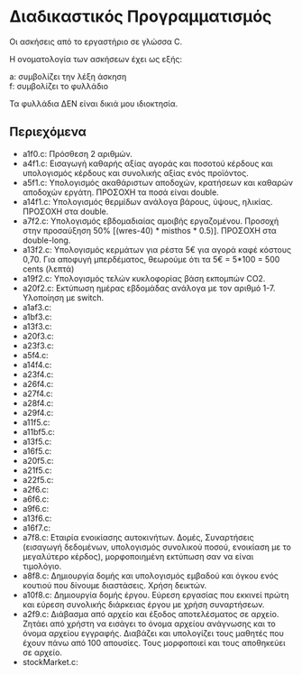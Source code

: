 # Διαδικαστικός Προγραμματισμός

Οι ασκήσεις από το εργαστήριο σε γλώσσα C.  

Η ονοματολογία των ασκήσεων έχει ως εξής:

a: συμβολίζει την λέξη άσκηση  
f: συμβολίζει το φυλλάδιο

Τα φυλλάδια ΔΕΝ είναι δικιά μου ιδιοκτησία.

## Περιεχόμενα

* a1f0.c:  Πρόσθεση 2 αριθμών.  
* a4f1.c:  Εισαγωγή καθαρής αξίας αγοράς και ποσοτού κέρδους και υπολογισμός κέρδους και συνολικής αξίας ενός προϊόντος.  
* a5f1.c:  Υπολογισμός ακαθάριστων αποδοχών, κρατήσεων και καθαρών αποδοχών εργάτη. ΠΡΟΣΟΧΗ τα ποσά είναι double.    
* a14f1.c: Υπολογισμός θερμίδων ανάλογα βάρους, ύψους, ηλικίας. ΠΡΟΣΟΧΗ στα double.  
* a7f2.c:  Υπολογισμός εβδομαδιαίας αμοιβής εργαζομένου. Προσοχή στην προσαύξηση 50% [(wres-40) * misthos * 0.5)]. ΠΡΟΣΟΧΗ στα double-long.  
* a13f2.c: Υπολογισμός κερμάτων για ρέστα 5€ για αγορά καφέ κόστους 0,70. Για αποφυγή μπερδέματος, θεωρούμε ότι τα 5€ = 5*100 = 500 cents (λεπτά)  
* a19f2.c: Υπολογισμός τελών κυκλοφορίας βάση εκπομπών CO2.  
* a20f2.c: Εκτύπωση ημέρας εβδομάδας ανάλογα με τον αριθμό 1-7. Υλοποίηση με switch.  
* a1af3.c:
* a1bf3.c:  
* a13f3.c:  
* a20f3.c:  
* a23f3.c:
* a5f4.c:  
* a14f4.c:  
* a23f4.c:  
* a26f4.c:  
* a27f4.c:  
* a28f4.c:  
* a29f4.c: 
* a11f5.c:  
* a11bf5.c:  
* a13f5.c:  
* a16f5.c:  
* a20f5.c:  
* a21f5.c:
* a22f5.c: 
* a2f6.c:  
* a6f6.c:  
* a9f6.c:  
* a13f6.c:  
* a16f7.c: 
* a7f8.c: Εταιρία ενοικίασης αυτοκινήτων. Δομές, Συναρτήσεις (εισαγωγή δεδομένων, υπολογισμός συνολικού ποσού, ενοικίαση με το μεγαλύτερο κέρδος), μορφοποιημένη εκτύπωση σαν να είναι τιμολόγιο. 
* a8f8.c: Δημιουργία δομής και υπολογισμός εμβαδού και όγκου ενός κουτιού που δίνουμε διαστάσεις. Χρήση δεικτών. 
* a10f8.c:  Δημιουργία δομής έργου. Εύρεση εργασίας που εκκινεί πρώτη και εύρεση συνολικής διάρκειας έργου με χρήση συναρτήσεων.  
* a2f9.c: Διάβασμα από αρχείο και έξοδος αποτελέσματος σε αρχείο. Ζητάει από χρήστη να εισάγει το όνομα αρχείου ανάγνωσης και το όνομα αρχείου εγγραφής. Διαβάζει και υπολογίζει τους μαθητές που έχουν πάνω από 100 απουσίες. Τους μορφοποιεί και τους αποθηκεύει σε αρχείο.  
* stockMarket.c:  
